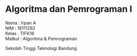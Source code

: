 # Algoritma dan Pemrograman I

Nama : Irpan A <br>
NIM : 16111292 <br>
Kelas : TIFK16 <br>
Matkul : Algoritma & Pemrograman <br>

Sekolah Tinggi Teknologi Bandung
